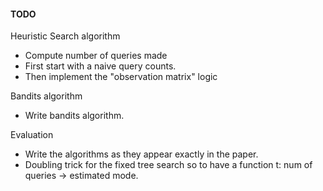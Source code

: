 #### TODO

Heuristic Search algorithm
- Compute number of queries made
- First start with a naive query counts.
- Then implement the "observation matrix" logic

Bandits algorithm
- Write bandits algorithm.

Evaluation
- Write the algorithms as they appear exactly in the paper.
- Doubling trick for the fixed tree search so to have a function t: num of queries -> estimated mode.
